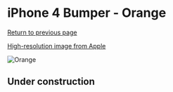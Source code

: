 # iPhone 4 Bumper - Orange

[Return to previous page](/iphone_4)

[High-resolution image from Apple](https://store.storeimages.cdn-apple.com/8756/as-images.apple.com/is/MC672?wid=4500&hei=4500&fmt=png)

<div style="width: 512px"><img src="/almost_uncompressed/MC672.webp" alt="Orange"></div>

## Under construction
